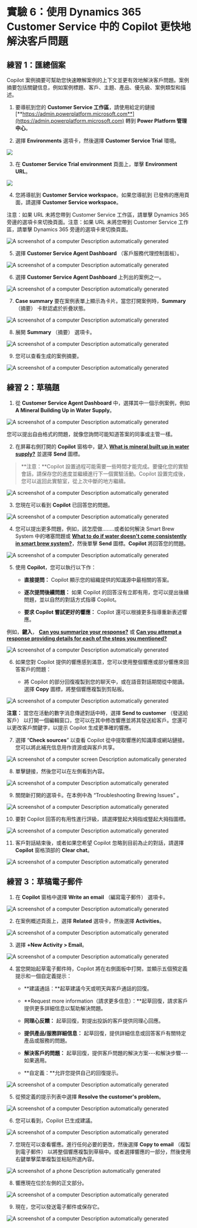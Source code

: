 # 實驗 6：使用 Dynamics 365 Customer Service 中的 Copilot 更快地解決客戶問題

## 練習 1：匯總個案

Copilot
案例摘要可幫助您快速瞭解案例的上下文並更有效地解決客戶問題。案例摘要包括關鍵信息，例如案例標題、客戶、主題、產品、優先級、案例類型和描述。

1.  要導航到您的 **Customer Service 工作區**，請使用給定的鏈接
    [**https://admin.powerplatform.microsoft.com**](https://admin.powerplatform.microsoft.com)
    轉到 **Power Platform 管理中心**。

2.  選擇 **Environments** 選項卡，然後選擇 **Customer Service Trial**
    環境。

![](./media/image1.png)

3.  在 **Customer Service Trial environment** 頁面上，單擊 **Environment
    URL**。

![](./media/image2.png)

4.  您將導航到 **Customer Service workspace**。如果您導航到
    已發佈的應用頁面，請選擇 **Customer Service workspace**。

注意：如果 URL 未將您帶到 Customer Service 工作區，請單擊 Dynamics 365
旁邊的選項卡來切換頁面。注意：如果 URL 未將您帶到 Customer Service
工作區，請單擊 Dynamics 365 旁邊的選項卡來切換頁面。

![A screenshot of a computer Description automatically
generated](./media/image3.png)

5.  選擇 **Customer Service Agent Dashboard** （客戶服務代理控制面板）。

![A screenshot of a computer Description automatically
generated](./media/image4.png)

6.  選擇 **Customer Service Agent Dashboard** 上列出的案例之一。

![A screenshot of a computer Description automatically
generated](./media/image5.png)

7.  **Case summary**
    要在案例表單上顯示為卡片。當您打開案例時，**Summary** （摘要）
    卡默認處於折疊狀態。

![A screenshot of a computer Description automatically
generated](./media/image6.png)

8.  展開 **Summary** （摘要） 選項卡。

![A screenshot of a computer Description automatically
generated](./media/image7.png)

9.  您可以查看生成的案例摘要。

![A screenshot of a computer Description automatically
generated](./media/image8.png)

## 練習 2：草稿題

1.  從 **Customer Service Agent Dashboard**
    中，選擇其中一個示例案例，例如 **A Mineral Building Up in Water
    Supply**。

![A screenshot of a computer Description automatically
generated](./media/image9.png)

您可以提出自由格式的問題，就像您詢問可能知道答案的同事或主管一樣。

2.  在屏幕右側打開的 **Copilot** 窗格中，鍵入 [**What is mineral built
    up in water supply?**](urn:gd:lg:a:send-vm-keys) 並選擇 **Send**
    圖標。

> **注意：**Copilot
> 設置過程可能需要一些時間才能完成。要優化您的實驗會話，請保存您的進度並繼續進行下一個實驗活動。Copilot
> 設置完成後，您可以返回此實驗室，從上次中斷的地方繼續。

![A screenshot of a computer Description automatically
generated](./media/image10.png)

3.  您現在可以看到 **Copilot** 已回答您的問題。

![A screenshot of a computer Description automatically
generated](./media/image11.png)

4.  您可以提出更多問題，例如，該怎麼做........或者如何解決 Smart Brew
    System 中的堵塞問題或 [**What to do if water doesn't come
    consistently in smart brew
    system?**](urn:gd:lg:a:send-vm-keys)，然後單擊 **Send**
    圖標。**Copilot** 將回答您的問題。

![A screenshot of a computer Description automatically
generated](./media/image12.png)

5.  使用 **Copilot**，您可以執行以下作：

    - **直接提問：** Copilot 顯示您的組織提供的知識源中最相關的答案。

    - **逐次提問後續問題：** 如果 Copilot
      的回答沒有立即有用，您可以提出後續問題，並以自然的對話方式指導
      Copilot。

    - **要求 Copilot 嘗試更好的響應：** Copilot
      還可以根據更多指導重新表述響應。

例如，**鍵入**， [**Can you summarize your
response?**](urn:gd:lg:a:send-vm-keys) 或 [**Can you attempt a response
providing details for each of the steps you
mentioned?**](urn:gd:lg:a:send-vm-keys)

![A screenshot of a computer Description automatically
generated](./media/image13.png)

6.  如果您對 Copilot
    提供的響應感到滿意，您可以使用整個響應或部分響應來回答客戶的問題：

    - 將 Copilot
      的部分回復複製到您的聊天中，或在語音對話期間從中閱讀。選擇
      **Copy** 圖標，將整個響應複製到剪貼板。

![A screenshot of a computer Description automatically
generated](./media/image14.png)

**注意：** 當您在活動的數字消息傳遞對話中時，選擇 **Send to customer**
（發送給客戶）
以打開一個編輯窗口，您可以在其中修改響應並將其發送給客戶。您還可以更改客戶關鍵字，以提示
Copilot 生成更準確的響應。

7.  選擇 “**Check sources**” 以查看 Copilot
    從中提取響應的知識庫或網站鏈接。您可以將此補充信息用作資源或與客戶共享。

![A screenshot of a computer screen Description automatically
generated](./media/image15.png)

8.  單擊鏈接，然後您可以在左側看到內容。

![A screenshot of a computer Description automatically
generated](./media/image16.png)

9.  關閉新打開的選項卡。在本例中為 “Troubleshooting Brewing Issues” 。

![A screenshot of a computer Description automatically
generated](./media/image17.png)

10. 要對 Copilot
    回答的有用性進行評級，請選擇豎起大拇指或豎起大拇指圖標。

![A screenshot of a computer Description automatically
generated](./media/image18.png)

11. 客戶對話結束後，或者如果您希望 Copilot 忽略到目前為止的對話，請選擇
    **Copilot** 窗格頂部的 **Clear chat**。

![A screenshot of a computer Description automatically
generated](./media/image19.png)

## 練習 3：草稿電子郵件

1.  在 **Copilot** 窗格中選擇 **Write an email** （編寫電子郵件）
    選項卡。

![A screenshot of a computer Description automatically
generated](./media/image20.png)

2.  在案例概述頁面上，選擇 **Related** 選項卡，然後選擇 **Activities**。

![A screenshot of a computer Description automatically
generated](./media/image21.png)

3.  選擇 **+New Activity \> Email**。

![A screenshot of a computer Description automatically
generated](./media/image22.png)

4.  當您開始起草電子郵件時，Copilot
    將在右側面板中打開，並顯示五個預定義提示和一個自定義提示：

    - **建議通話：**起草建議今天或明天與客戶通話的回復。

    - **Request more
      information（請求更多信息）：**起草回復，請求客戶提供更多詳細信息以幫助解決問題。

    - **同理心反饋：** 起草回復，對提出投訴的客戶提供同理心回應。

    - **提供產品/服務詳細信息：**
      起草回復，提供詳細信息或回答客戶有關特定產品或服務的問題。

    - **解決客戶的問題：**
      起草回復，提供客戶問題的解決方案---和解決步驟---如果適用。

    - **自定義：**允許您提供自己的回復提示。

![A screenshot of a computer Description automatically
generated](./media/image23.png)

5.  從預定義的提示列表中選擇 **Resolve the customer's problem**。

![A screenshot of a computer Description automatically
generated](./media/image24.png)

6.  您可以看到，Copilot 已生成建議。

![A screenshot of a computer Description automatically
generated](./media/image25.png)

7.  您現在可以查看響應。進行任何必要的更改，然後選擇 **Copy to email**
    （複製到電子郵件）
    以將整個響應複製到草稿中。或者選擇響應的一部分，然後使用右鍵單擊菜單複製並粘貼所選內容。

![A screenshot of a phone Description automatically
generated](./media/image26.png)

8.  響應現在位於左側的正文部分。

![A screenshot of a computer Description automatically
generated](./media/image27.png)

9.  現在，您可以發送電子郵件或保存它。

![A screenshot of a computer Description automatically
generated](./media/image28.png)
